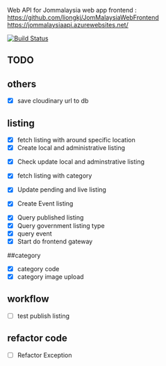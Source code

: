 Web API for Jommalaysia web app frontend : https://github.com/liongkj/JomMalaysiaWebFrontend
https://jommalaysiaapi.azurewebsites.net/

[![Build Status](https://dev.azure.com/busylikedog/biscat/_apis/build/status/jommalaysiaapi%20-%20CI?branchName=master)](https://dev.azure.com/busylikedog/biscat/_build/latest?definitionId=1&branchName=master)

## TODO

## others

- [x] save cloudinary url to db

## listing

- [x] fetch listing with around specific location
- [x] Create local and administrative listing

* [x] Check update local and adminstrative listing
* [x] fetch listing with category
* [x] Update pending and live listing

* [x] Create Event listing

- [x] Query published listing
- [x] Query government listing type
- [x] query event
- [x] Start do frontend gateway

##category

- [x] category code
- [x] category image upload

## workflow

- [ ] test publish listing

## refactor code

- [ ] Refactor Exception
